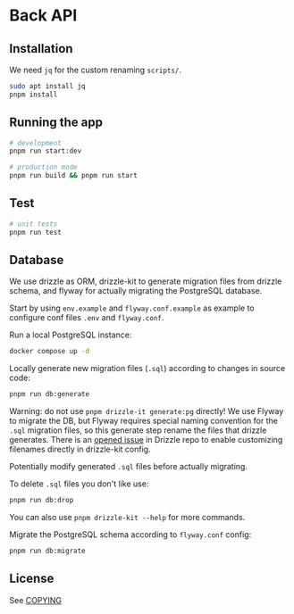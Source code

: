 # Back API

## Installation

We need `jq` for the custom renaming `scripts/`.

```bash
sudo apt install jq
pnpm install
```

## Running the app

```bash
# development
pnpm run start:dev

# production mode
pnpm run build && pnpm run start
```

## Test

```bash
# unit tests
pnpm run test
```

## Database

We use drizzle as ORM, drizzle-kit to generate migration files from drizzle schema, and flyway for actually migrating the PostgreSQL database.

Start by using `env.example` and `flyway.conf.example` as example to configure conf files `.env` and `flyway.conf`.

Run a local PostgreSQL instance:

```bash
docker compose up -d
```

Locally generate new migration files (`.sql`) according to changes in source code:

```bash
pnpm run db:generate
```

Warning: do not use `pnpm drizzle-it generate:pg` directly! We use Flyway to migrate the DB, but Flyway requires special naming convention for the `.sql` migration files, so this generate step rename the files that drizzle generates. There is an [opened issue](https://github.com/drizzle-team/drizzle-orm/issues/852#issuecomment-1646238813) in Drizzle repo to enable customizing filenames directly in drizzle-kit config.

Potentially modify generated `.sql` files before actually migrating.

To delete `.sql` files you don't like use:

```bash
pnpm run db:drop
```

You can also use `pnpm drizzle-kit --help` for more commands.

Migrate the PostgreSQL schema according to `flyway.conf` config:

```bash
pnpm run db:migrate
```

## License

See [COPYING](COPYING)
